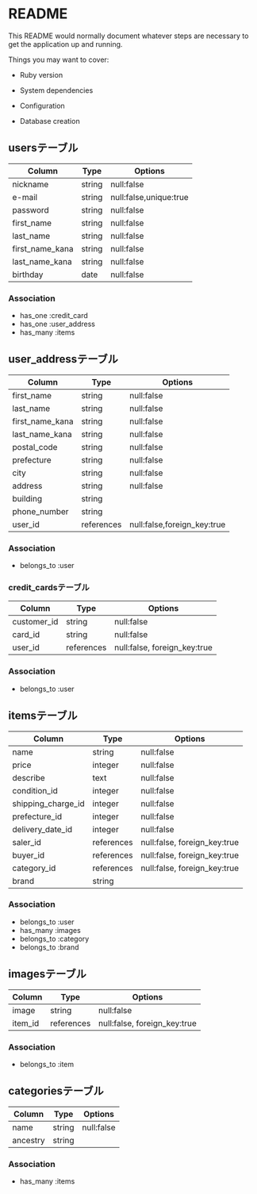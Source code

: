 # README

This README would normally document whatever steps are necessary to get the
application up and running.

Things you may want to cover:

* Ruby version

* System dependencies

* Configuration

* Database creation
## usersテーブル
 | Column | Type | Options |
 | ------ | ---- | ------- |
 | nickname | string | null:false |
 | e-mail | string | null:false,unique:true |
 | password | string | null:false |
 | first_name | string | null:false |
 | last_name | string | null:false |
 | first_name_kana | string | null:false |
 | last_name_kana | string | null:false |
 | birthday | date | null:false |

### Association
 - has_one :credit_card
 - has_one :user_address
 - has_many :items

## user_addressテーブル
 | Column | Type | Options |
 | ------ | ---- | ------- |
 | first_name | string | null:false |
 | last_name | string | null:false |
 | first_name_kana | string | null:false |
 | last_name_kana | string | null:false |
 | postal_code | string | null:false |
 | prefecture | string | null:false |
 | city | string | null:false |
 | address | string | null:false |
 | building | string |         |
 | phone_number | string |     |
 | user_id | references | null:false,foreign_key:true |

### Association
 - belongs_to :user

### credit_cardsテーブル
 | Column | Type | Options |
 | ------ | ---- | ------- |
 | customer_id | string | null:false |
 | card_id | string | null:false |
 | user_id | references | null:false, foreign_key:true |

### Association
 - belongs_to :user

## itemsテーブル
 | Column | Type | Options |
 | ------ | ---- | ------- |
 | name | string | null:false |
 | price | integer | null:false |
 | describe | text | null:false |
 | condition_id | integer | null:false |
 | shipping_charge_id | integer | null:false |
 | prefecture_id | integer | null:false |
 | delivery_date_id | integer | null:false |
 | saler_id | references | null:false, foreign_key:true |
 | buyer_id | references | null:false, foreign_key:true |
 | category_id | references | null:false, foreign_key:true |
 | brand | string |  |

### Association
 - belongs_to :user
 - has_many :images
 - belongs_to :category
 - belongs_to :brand

## imagesテーブル
 | Column | Type | Options |
 | ------ | ---- | ------- |
 | image | string | null:false |
 | item_id | references | null:false, foreign_key:true |

### Association
 - belongs_to :item

## categoriesテーブル
 | Column | Type | Options |
 | ------ | ---- | ------- |
 | name | string | null:false |
 | ancestry | string |     |

### Association
 - has_many :items
